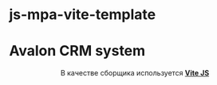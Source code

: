 # js-mpa-vite-template

# Avalon CRM system

<p align="center">В качестве сборщика используется <a href="https://vitejs.dev/"><b>Vite JS<b></a></p>
